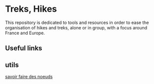# Treks, Hikes
This repository is dedicated to tools and resources in order to ease the organisation of hikes and treks, alone or in group, with a focus around France and Europe.

## Useful links


## utils
[savoir faire des noeuds](https://www.lesnoeuds.com/noeuds_de_camping.html)

